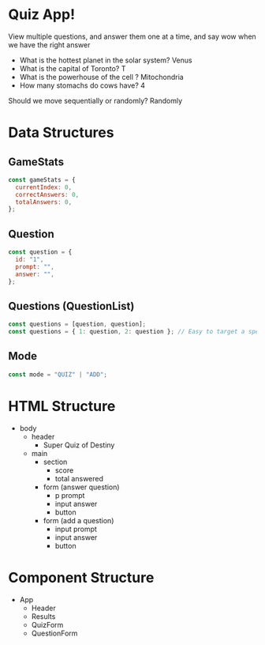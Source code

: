 # Quiz App!

View multiple questions, and answer them one at a time, and say wow when we have the right answer

- What is the hottest planet in the solar system? Venus
- What is the capital of Toronto? T
- What is the powerhouse of the cell ? Mitochondria
- How many stomachs do cows have? 4

Should we move sequentially or randomly? Randomly

# Data Structures

## GameStats

```jsx
const gameStats = {
  currentIndex: 0,
  correctAnswers: 0,
  totalAnswers: 0,
};
```

## Question

```jsx
const question = {
  id: "1",
  prompt: "",
  answer: "",
};
```

## Questions (QuestionList)

```jsx
const questions = [question, question]; 
const questions = { 1: question, 2: question }; // Easy to target a specific question, easy to modify
```

## Mode

```jsx
const mode = "QUIZ" | "ADD";
```

# HTML Structure

- body
  - header
    - Super Quiz of Destiny
  - main
    - section
      - score
      - total answered
    - form (answer question)
      - p prompt
      - input answer
      - button
    - form (add a question)
      - input prompt
      - input answer
      - button

# Component Structure

- App
  - Header
  - Results
  - QuizForm
  - QuestionForm
